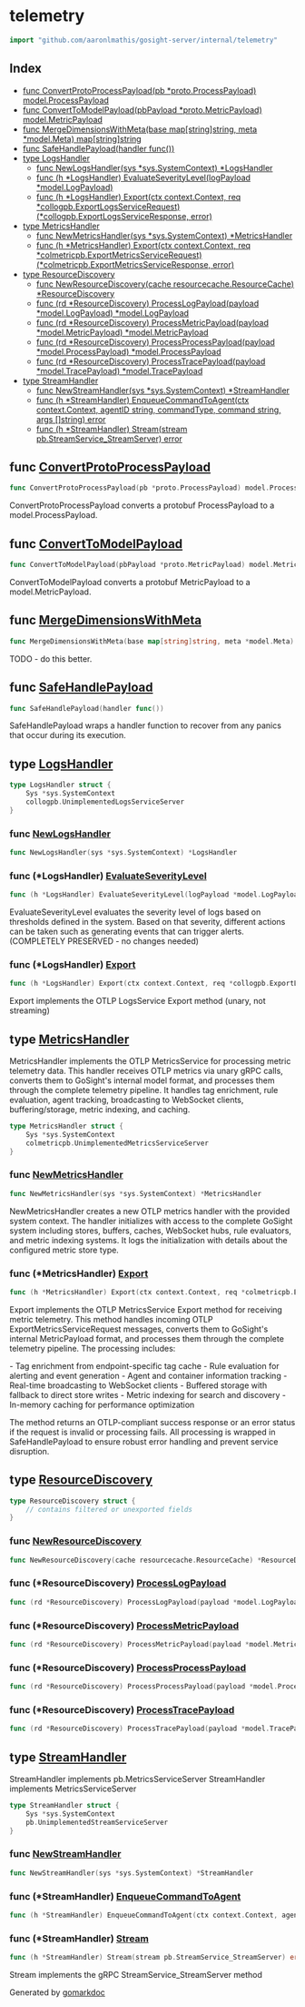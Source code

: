 <!-- Code generated by gomarkdoc. DO NOT EDIT -->

# telemetry

```go
import "github.com/aaronlmathis/gosight-server/internal/telemetry"
```

## Index

- [func ConvertProtoProcessPayload\(pb \*proto.ProcessPayload\) model.ProcessPayload](<#ConvertProtoProcessPayload>)
- [func ConvertToModelPayload\(pbPayload \*proto.MetricPayload\) model.MetricPayload](<#ConvertToModelPayload>)
- [func MergeDimensionsWithMeta\(base map\[string\]string, meta \*model.Meta\) map\[string\]string](<#MergeDimensionsWithMeta>)
- [func SafeHandlePayload\(handler func\(\)\)](<#SafeHandlePayload>)
- [type LogsHandler](<#LogsHandler>)
  - [func NewLogsHandler\(sys \*sys.SystemContext\) \*LogsHandler](<#NewLogsHandler>)
  - [func \(h \*LogsHandler\) EvaluateSeverityLevel\(logPayload \*model.LogPayload\)](<#LogsHandler.EvaluateSeverityLevel>)
  - [func \(h \*LogsHandler\) Export\(ctx context.Context, req \*collogpb.ExportLogsServiceRequest\) \(\*collogpb.ExportLogsServiceResponse, error\)](<#LogsHandler.Export>)
- [type MetricsHandler](<#MetricsHandler>)
  - [func NewMetricsHandler\(sys \*sys.SystemContext\) \*MetricsHandler](<#NewMetricsHandler>)
  - [func \(h \*MetricsHandler\) Export\(ctx context.Context, req \*colmetricpb.ExportMetricsServiceRequest\) \(\*colmetricpb.ExportMetricsServiceResponse, error\)](<#MetricsHandler.Export>)
- [type ResourceDiscovery](<#ResourceDiscovery>)
  - [func NewResourceDiscovery\(cache resourcecache.ResourceCache\) \*ResourceDiscovery](<#NewResourceDiscovery>)
  - [func \(rd \*ResourceDiscovery\) ProcessLogPayload\(payload \*model.LogPayload\) \*model.LogPayload](<#ResourceDiscovery.ProcessLogPayload>)
  - [func \(rd \*ResourceDiscovery\) ProcessMetricPayload\(payload \*model.MetricPayload\) \*model.MetricPayload](<#ResourceDiscovery.ProcessMetricPayload>)
  - [func \(rd \*ResourceDiscovery\) ProcessProcessPayload\(payload \*model.ProcessPayload\) \*model.ProcessPayload](<#ResourceDiscovery.ProcessProcessPayload>)
  - [func \(rd \*ResourceDiscovery\) ProcessTracePayload\(payload \*model.TracePayload\) \*model.TracePayload](<#ResourceDiscovery.ProcessTracePayload>)
- [type StreamHandler](<#StreamHandler>)
  - [func NewStreamHandler\(sys \*sys.SystemContext\) \*StreamHandler](<#NewStreamHandler>)
  - [func \(h \*StreamHandler\) EnqueueCommandToAgent\(ctx context.Context, agentID string, commandType, command string, args \[\]string\) error](<#StreamHandler.EnqueueCommandToAgent>)
  - [func \(h \*StreamHandler\) Stream\(stream pb.StreamService\_StreamServer\) error](<#StreamHandler.Stream>)


<a name="ConvertProtoProcessPayload"></a>
## func [ConvertProtoProcessPayload](<https://github.com/aaronlmathis/gosight-server/blob/main/internal/telemetry/convert.go#L83>)

```go
func ConvertProtoProcessPayload(pb *proto.ProcessPayload) model.ProcessPayload
```

ConvertProtoProcessPayload converts a protobuf ProcessPayload to a model.ProcessPayload.

<a name="ConvertToModelPayload"></a>
## func [ConvertToModelPayload](<https://github.com/aaronlmathis/gosight-server/blob/main/internal/telemetry/convert.go#L41>)

```go
func ConvertToModelPayload(pbPayload *proto.MetricPayload) model.MetricPayload
```

ConvertToModelPayload converts a protobuf MetricPayload to a model.MetricPayload.

<a name="MergeDimensionsWithMeta"></a>
## func [MergeDimensionsWithMeta](<https://github.com/aaronlmathis/gosight-server/blob/main/internal/telemetry/helpers.go#L8>)

```go
func MergeDimensionsWithMeta(base map[string]string, meta *model.Meta) map[string]string
```

TODO \- do this better.

<a name="SafeHandlePayload"></a>
## func [SafeHandlePayload](<https://github.com/aaronlmathis/gosight-server/blob/main/internal/telemetry/guardrail.go#L34>)

```go
func SafeHandlePayload(handler func())
```

SafeHandlePayload wraps a handler function to recover from any panics that occur during its execution.

<a name="LogsHandler"></a>
## type [LogsHandler](<https://github.com/aaronlmathis/gosight-server/blob/main/internal/telemetry/logs.go#L38-L41>)



```go
type LogsHandler struct {
    Sys *sys.SystemContext
    collogpb.UnimplementedLogsServiceServer
}
```

<a name="NewLogsHandler"></a>
### func [NewLogsHandler](<https://github.com/aaronlmathis/gosight-server/blob/main/internal/telemetry/logs.go#L43>)

```go
func NewLogsHandler(sys *sys.SystemContext) *LogsHandler
```



<a name="LogsHandler.EvaluateSeverityLevel"></a>
### func \(\*LogsHandler\) [EvaluateSeverityLevel](<https://github.com/aaronlmathis/gosight-server/blob/main/internal/telemetry/logs.go#L101>)

```go
func (h *LogsHandler) EvaluateSeverityLevel(logPayload *model.LogPayload)
```

EvaluateSeverityLevel evaluates the severity level of logs based on thresholds defined in the system. Based on that severity, different actions can be taken such as generating events that can trigger alerts. \(COMPLETELY PRESERVED \- no changes needed\)

<a name="LogsHandler.Export"></a>
### func \(\*LogsHandler\) [Export](<https://github.com/aaronlmathis/gosight-server/blob/main/internal/telemetry/logs.go#L51>)

```go
func (h *LogsHandler) Export(ctx context.Context, req *collogpb.ExportLogsServiceRequest) (*collogpb.ExportLogsServiceResponse, error)
```

Export implements the OTLP LogsService Export method \(unary, not streaming\)

<a name="MetricsHandler"></a>
## type [MetricsHandler](<https://github.com/aaronlmathis/gosight-server/blob/main/internal/telemetry/metrics.go#L46-L49>)

MetricsHandler implements the OTLP MetricsService for processing metric telemetry data. This handler receives OTLP metrics via unary gRPC calls, converts them to GoSight's internal model format, and processes them through the complete telemetry pipeline. It handles tag enrichment, rule evaluation, agent tracking, broadcasting to WebSocket clients, buffering/storage, metric indexing, and caching.

```go
type MetricsHandler struct {
    Sys *sys.SystemContext
    colmetricpb.UnimplementedMetricsServiceServer
}
```

<a name="NewMetricsHandler"></a>
### func [NewMetricsHandler](<https://github.com/aaronlmathis/gosight-server/blob/main/internal/telemetry/metrics.go#L55>)

```go
func NewMetricsHandler(sys *sys.SystemContext) *MetricsHandler
```

NewMetricsHandler creates a new OTLP metrics handler with the provided system context. The handler initializes with access to the complete GoSight system including stores, buffers, caches, WebSocket hubs, rule evaluators, and metric indexing systems. It logs the initialization with details about the configured metric store type.

<a name="MetricsHandler.Export"></a>
### func \(\*MetricsHandler\) [Export](<https://github.com/aaronlmathis/gosight-server/blob/main/internal/telemetry/metrics.go#L78>)

```go
func (h *MetricsHandler) Export(ctx context.Context, req *colmetricpb.ExportMetricsServiceRequest) (*colmetricpb.ExportMetricsServiceResponse, error)
```

Export implements the OTLP MetricsService Export method for receiving metric telemetry. This method handles incoming OTLP ExportMetricsServiceRequest messages, converts them to GoSight's internal MetricPayload format, and processes them through the complete telemetry pipeline. The processing includes:

\- Tag enrichment from endpoint\-specific tag cache \- Rule evaluation for alerting and event generation \- Agent and container information tracking \- Real\-time broadcasting to WebSocket clients \- Buffered storage with fallback to direct store writes \- Metric indexing for search and discovery \- In\-memory caching for performance optimization

The method returns an OTLP\-compliant success response or an error status if the request is invalid or processing fails. All processing is wrapped in SafeHandlePayload to ensure robust error handling and prevent service disruption.

<a name="ResourceDiscovery"></a>
## type [ResourceDiscovery](<https://github.com/aaronlmathis/gosight-server/blob/main/internal/telemetry/resource_discovery.go#L17-L19>)



```go
type ResourceDiscovery struct {
    // contains filtered or unexported fields
}
```

<a name="NewResourceDiscovery"></a>
### func [NewResourceDiscovery](<https://github.com/aaronlmathis/gosight-server/blob/main/internal/telemetry/resource_discovery.go#L21>)

```go
func NewResourceDiscovery(cache resourcecache.ResourceCache) *ResourceDiscovery
```



<a name="ResourceDiscovery.ProcessLogPayload"></a>
### func \(\*ResourceDiscovery\) [ProcessLogPayload](<https://github.com/aaronlmathis/gosight-server/blob/main/internal/telemetry/resource_discovery.go#L62>)

```go
func (rd *ResourceDiscovery) ProcessLogPayload(payload *model.LogPayload) *model.LogPayload
```



<a name="ResourceDiscovery.ProcessMetricPayload"></a>
### func \(\*ResourceDiscovery\) [ProcessMetricPayload](<https://github.com/aaronlmathis/gosight-server/blob/main/internal/telemetry/resource_discovery.go#L27>)

```go
func (rd *ResourceDiscovery) ProcessMetricPayload(payload *model.MetricPayload) *model.MetricPayload
```



<a name="ResourceDiscovery.ProcessProcessPayload"></a>
### func \(\*ResourceDiscovery\) [ProcessProcessPayload](<https://github.com/aaronlmathis/gosight-server/blob/main/internal/telemetry/resource_discovery.go#L131>)

```go
func (rd *ResourceDiscovery) ProcessProcessPayload(payload *model.ProcessPayload) *model.ProcessPayload
```



<a name="ResourceDiscovery.ProcessTracePayload"></a>
### func \(\*ResourceDiscovery\) [ProcessTracePayload](<https://github.com/aaronlmathis/gosight-server/blob/main/internal/telemetry/resource_discovery.go#L96>)

```go
func (rd *ResourceDiscovery) ProcessTracePayload(payload *model.TracePayload) *model.TracePayload
```



<a name="StreamHandler"></a>
## type [StreamHandler](<https://github.com/aaronlmathis/gosight-server/blob/main/internal/telemetry/streams.go#L39-L42>)

StreamHandler implements pb.MetricsServiceServer StreamHandler implements MetricsServiceServer

```go
type StreamHandler struct {
    Sys *sys.SystemContext
    pb.UnimplementedStreamServiceServer
}
```

<a name="NewStreamHandler"></a>
### func [NewStreamHandler](<https://github.com/aaronlmathis/gosight-server/blob/main/internal/telemetry/streams.go#L44>)

```go
func NewStreamHandler(sys *sys.SystemContext) *StreamHandler
```



<a name="StreamHandler.EnqueueCommandToAgent"></a>
### func \(\*StreamHandler\) [EnqueueCommandToAgent](<https://github.com/aaronlmathis/gosight-server/blob/main/internal/telemetry/command.go#L32>)

```go
func (h *StreamHandler) EnqueueCommandToAgent(ctx context.Context, agentID string, commandType, command string, args []string) error
```



<a name="StreamHandler.Stream"></a>
### func \(\*StreamHandler\) [Stream](<https://github.com/aaronlmathis/gosight-server/blob/main/internal/telemetry/streams.go#L52>)

```go
func (h *StreamHandler) Stream(stream pb.StreamService_StreamServer) error
```

Stream implements the gRPC StreamService\_StreamServer method

Generated by [gomarkdoc](<https://github.com/princjef/gomarkdoc>)

